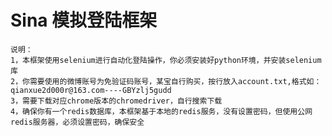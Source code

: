 Sina 模拟登陆框架<br>
================
    说明：
    1，本框架使用selenium进行自动化登陆操作，你必须安装好python环境，并安装selenium库
    2，你需要使用的微博账号为免验证码账号，某宝自行购买，按行放入account.txt,格式如：qianxue2d000r@163.com----GBYzlj5gudd
    3，需要下载对应chrome版本的chromedriver，自行搜索下载
    4，确保你有一个redis数据库，本框架基于本地的redis服务，没有设置密码，但使用公网redis服务器，必须设置密码，确保安全
